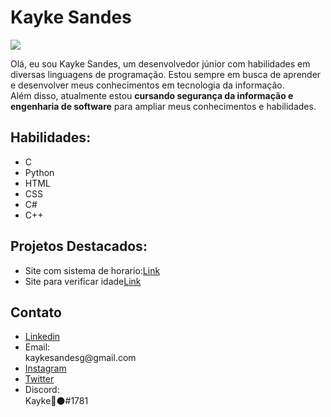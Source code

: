 # Kayke Sandes  
<img src="https://i.imgur.com/VT82dc3.png">
<br>
<p>  Olá, eu sou Kayke Sandes, um desenvolvedor júnior com habilidades em diversas linguagens de programação. Estou sempre em busca de aprender e desenvolver meus conhecimentos em tecnologia da informação. <br> Além disso, atualmente estou <strong>cursando segurança da informação e engenharia de software</strong> para ampliar meus conhecimentos e habilidades.</p>
<h2> Habilidades:</h2>
<ul>
  <li>C</li>
  <li>Python</li>
  <li>HTML</li>
  <li>CSS</li>
  <li>C#</li>
  <li>C++</li>
</ul>
<h2>Projetos Destacados: </h2>
<ul>
  <li>Site com sistema de horario:<a href="https://github.com/GiyuKayke/Ex1">Link</a></li>
  <li>Site para verificar idade<a href="https://ex2-inky.vercel.app/" target="_top">Link</a></li>
</ul>
<h2>Contato</h2>
<ul>
 <li><a href="https://www.linkedin.com/in/kayke-gon%C3%A7alves-sandes-171b7223a/">Linkedin</a></li>
 <li>Email:<br>kaykesandesg@gmail.com</li>
 <li><a href="https://www.instagram.com/kayke.gy/">Instagram</a></li>
 <li><a href="https://twitter.com/KaykeSandes">Twitter</a></li>
 <li>Discord:<br>Kayke🔴⚫#1781</li>
</ul>
